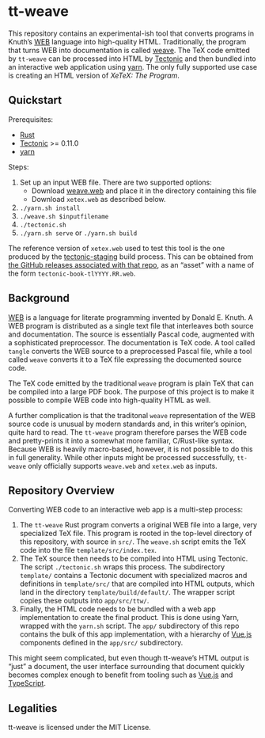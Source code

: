 # tt-weave

This repository contains an experimental-ish tool that converts programs in
Knuth’s [WEB] language into high-quality HTML. Traditionally, the program that
turns WEB into documentation is called [weave]. The TeX code emitted by
`tt-weave` can be processed into HTML by [Tectonic] and then bundled into an
interactive web application using [yarn]. The only fully supported use case is
creating an HTML version of *XeTeX: The Program*.


[WEB]: https://www.ctan.org/pkg/web
[weave]: https://www.ctan.org/pkg/weave
[Tectonic]: https://tectonic-typesetting.github.io/


## Quickstart

Prerequisites:

- [Rust]
- [Tectonic] >= 0.11.0
- [yarn]

[Rust]: https://rust-lang.org/
[yarn]: https://yarnpkg.com/

Steps:

1. Set up an input WEB file. There are two supported options:
   - Download [weave.web] and place it in the directory containing this file
   - Download `xetex.web` as described below.
2. `./yarn.sh install`
3. `./weave.sh $inputfilename`
4. `./tectonic.sh`
5. `./yarn.sh serve` or `./yarn.sh build`

[weave.web]: https://ctan.org/tex-archive/systems/knuth/dist/web/weave.web

The reference version of `xetex.web` used to test this tool is the one produced
by the [tectonic-staging] build process. This can be obtained from [the GitHub
releases associated with that repo][ts-releases], as an “asset” with a name of
the form `tectonic-book-tlYYYY.RR.web`.

[tectonic-staging]: https://github.com/tectonic-typesetting/tectonic-staging/
[ts-releases]: https://github.com/tectonic-typesetting/tectonic-staging/releases/
[xetex.web]: https://github.com/tectonic-typesetting/tectonic-staging/releases/


## Background

[WEB] is a language for literate programming invented by Donald E. Knuth. A WEB
program is distributed as a single text file that interleaves both source and
documentation. The source is essentially Pascal code, augmented with a
sophisticated preprocessor. The documentation is TeX code. A tool called
`tangle` converts the WEB source to a preprocessed Pascal file, while a tool
called `weave` converts it to a TeX file expressing the documented source code.

The TeX code emitted by the traditional `weave` program is plain TeX that can
be compiled into a large PDF book. The purpose of this project is to make it
possible to compile WEB code into high-quality HTML as well.

A further complication is that the traditonal `weave` representation of the WEB
source code is unusual by modern standards and, in this writer’s opinion, quite
hard to read. The `tt-weave` program therefore parses the WEB code and
pretty-prints it into a somewhat more familiar, C/Rust-like syntax. Because WEB
is heavily macro-based, however, it is not possible to do this in full
generality. While other inputs might be processed successfully, `tt-weave` only
officially supports `weave.web` and `xetex.web` as inputs.


## Repository Overview

Converting WEB code to an interactive web app is a multi-step process:

1. The `tt-weave` Rust program converts a original WEB file into a large, very
   specialized TeX file. This program is rooted in the top-level directory of
   this repository, with source in `src/`. The `weave.sh` script emits the TeX
   code into the file `template/src/index.tex`.
2. The TeX source then needs to be compiled into HTML using Tectonic. The script
   `./tectonic.sh` wraps this process. The subdirectory `template/` contains a
   Tectonic document with specialized macros and definitions in `template/src/`
   that are compiled into HTML outputs, which land in the directory
   `template/build/default/`. The wrapper script copies these outputs into
   `app/src/ttw/`.
3. Finally, the HTML code needs to be bundled with a web app implementation to
   create the final product. This is done using Yarn, wrapped with the `yarn.sh`
   script. The `app/` subdirectory of this repo contains the bulk of this
   app implementation, with a hierarchy of [Vue.js] components defined in the
   `app/src/` subdirectory.

[Vue.js]: https://vuejs.org/

This might seem complicated, but even though tt-weave’s HTML output is “just” a
document, the user interface surrounding that document quickly becomes complex
enough to benefit from tooling such as [Vue.js] and [TypeScript].

[TypeScript]: https://typescriptlang.org/


## Legalities

tt-weave is licensed under the MIT License.
